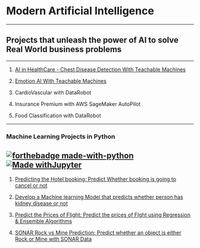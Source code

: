 # Modern Artificial Intelligence  
---
## Projects that unleash the power of AI to solve Real World business problems 
---
1. [AI in HealthCare - Chest Disease Detection With Teachable Machines](https://teachablemachine.withgoogle.com/models/51m9nmioQ/)

2. [Emotion AI With Teachable Machines](https://teachablemachine.withgoogle.com/models/ILuyfBO_9/)

3. CardioVascular with DataRobot

4. Insurance Premium with AWS SageMaker AutoPilot

5. Food Classification with DataRobot  

---
### Machine Learning Projects in Python  
[![forthebadge made-with-python](http://ForTheBadge.com/images/badges/made-with-python.svg)](https://www.python.org/)  
[![Made withJupyter](https://img.shields.io/badge/Made%20with-Jupyter-orange?style=for-the-badge&logo=Jupyter)](https://jupyter.org/try)  
---  

1. [Predicting the Hotel booking: Predict Whether booking is going to cancel or not](https://github.com/jesussantana/Modern-Artificial-Intelligence/blob/main/notebooks/Predicting%20the%20Hotel%20booking/ML_hotel_booking_Prediction_deploy.ipynb)  

2. [Develop a Machine learning Model that predicts whether person has kidney disease or not](https://github.com/jesussantana/Modern-Artificial-Intelligence/blob/main/notebooks/%20Predict%20status%20of%20Chronic%20kidney%20disease/ML_chronic_Kidney_disease-deploy.ipynb)  

3. [Predict the Prices of Flight: Predict the prices of Flght using Regression & Ensemble Algorithms](https://github.com/jesussantana/Modern-Artificial-Intelligence/blob/main/notebooks/Predict%20the%20Prices%20of%20Flight/flight_price_deploy.ipynb)

4. [SONAR Rock vs Mine Prediction: Predict whether an object is either Rock or Mine with SONAR Data](https://github.com/jesussantana/Modern-Artificial-Intelligence/tree/main/notebooks/SONAR%20Rock%20vs%20Mine%20Prediction)


